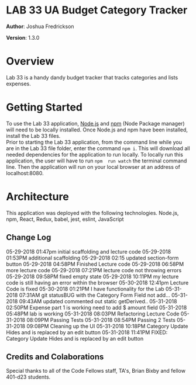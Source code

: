 
# LAB 33  UA Budget Category Tracker


**Author**: Joshua Fredrickson

**Version**: 1.3.0 

# Overview

Lab 33 is a handy dandy budget tracker that tracks categories and lists expenses.


# Getting Started

To use the Lab 33 application, [Node.js](https://nodejs.org/en/) and [npm](https://www.npmjs.com/) 
(Node Package manager) will need to be locally installed.  Once Node.js and npm have been 
installed, install the Lab 33 files.  
 Prior to starting the Lab 33 application, from the command line while you are in the Lab 33 file 
 folder, enter the command `npm i`.  This will download all needed dependencies for the 
 application to run locally.  To locally run this application, the user will have to run `npm 
 run watch` the terminal command line.  Then the application will run on your local browser at an
 address of localhost:8080.   


# Architecture

This application was deployed with the following technologies.
Node.js, npm, React, Redux, babel, jest, eslint, JavaScript


## Change Log
05-29-2018 01:47pm initial scaffolding and lecture code
05-29-2018 01:53PM additional scaffolding
05-29-2018 02:15 updated section-form button
05-29-2018 04:58PM Finished Lecture code
05-29-2018 06:58PM more lecture code
05-29-2018 07:21PM lecture code not throwing errors
05-29-2018 09:58PM fixed empty state
05-29-2018 10:11PM my lecture code is still having an error within the browser
05-30-2018 12:41pm Lecture Code is fixed
05-30-2018 01:21PM I have functionality for the Lab
05-31-2018 07:31AM git statusBUG with the Category Form Field not add…
05-31-2018 09:43AM updated commented out static getDerived..
05-31-2018 02:50PM Expense part 1 is working need to add $ amount field
05-31-2018 05:48PM lab is working
05-31-2018 08:03PM Refactoring Lecture Code
05-31-2018 08:09PM Passing Tests
05-31-2018 08:54PM Passing 2 Tests
05-31-2018 09:08PM Cleaning up the UI
05-31-2018 10:18PM Category Update Hides and is replaced by an edit button
05-31-2018 11:41PM FIXED: Category Update Hides and is replaced by an edit button



## Credits and Colaborations
Special thanks to all of the Code Fellows staff, TA's, Brian Bixby and fellow 401-d23 students.
